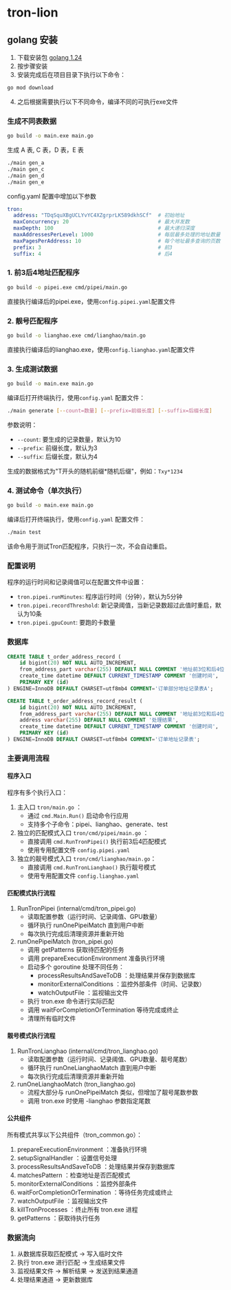 # tron-lion

## golang 安装
1. 下载安装包 [golang 1.24](https://go.dev/dl/go1.24.1.windows-amd64.msi)
2. 按步骤安装
3. 安装完成后在项目目录下执行以下命令：
```bash
go mod download
```
4. 之后根据需要执行以下不同命令，编译不同的可执行exe文件

### 生成不同表数据
```bash
go build -o main.exe main.go
```
生成 A 表, C 表，D 表，E 表
```bash
./main gen_a
./main gen_c
./main gen_d
./main gen_e
```
config.yaml 配置中增加以下参数
```yaml
tron:
  address: "TDqSquXBgUCLYvYC4XZgrprLK589dkhSCf"  # 初始地址
  maxConcurrency: 20                             # 最大并发数
  maxDepth: 100                                  # 最大递归深度
  maxAddressesPerLevel: 1000                     # 每层最多处理的地址数量
  maxPagesPerAddress: 10                         # 每个地址最多查询的页数
  prefix: 3                                      # 前3
  suffix: 4                                      # 后4
```

### 1. 前3后4地址匹配程序

```bash
go build -o pipei.exe cmd/pipei/main.go
```
直接执行编译后的pipei.exe，使用`config.pipei.yaml`配置文件
### 2. 靓号匹配程序

```bash
go build -o lianghao.exe cmd/lianghao/main.go
```
直接执行编译后的lianghao.exe，使用`config.lianghao.yaml`配置文件

### 3. 生成测试数据

```bash
go build -o main.exe main.go
```
 编译后打开终端执行，使用`config.yaml` 配置文件：
```bash
./main generate [--count=数量] [--prefix=前缀长度] [--suffix=后缀长度]
```

参数说明：
- `--count`: 要生成的记录数量，默认为10
- `--prefix`: 前缀长度，默认为3
- `--suffix`: 后缀长度，默认为4

生成的数据格式为"T开头的随机前缀*随机后缀"，例如：`Txy*1234`

### 4. 测试命令（单次执行）

```bash
go build -o main.exe main.go
```
 编译后打开终端执行，使用`config.yaml` 配置文件：
```bash
./main test
```

该命令用于测试Tron匹配程序，只执行一次，不会自动重启。

### 配置说明

程序的运行时间和记录阈值可以在配置文件中设置：

- `tron.pipei.runMinutes`: 程序运行时间（分钟），默认为5分钟
- `tron.pipei.recordThreshold`: 新记录阈值，当新记录数超过此值时重启，默认为10条
- `tron.pipei.gpuCount`: 要跑的卡数量

### 数据库
``` sql
CREATE TABLE t_order_address_record (
    id bigint(20) NOT NULL AUTO_INCREMENT,
    from_address_part varchar(255) DEFAULT NULL COMMENT '地址前3位和后4位',
    create_time datetime DEFAULT CURRENT_TIMESTAMP COMMENT '创建时间',
    PRIMARY KEY (id)
) ENGINE=InnoDB DEFAULT CHARSET=utf8mb4 COMMENT='订单部分地址记录表A';

CREATE TABLE t_order_address_record_result (
    id bigint(20) NOT NULL AUTO_INCREMENT,
    from_address_part varchar(255) DEFAULT NULL COMMENT '地址前3位和后4位',
    address varchar(255) DEFAULT NULL COMMENT '处理结果',
    create_time datetime DEFAULT CURRENT_TIMESTAMP COMMENT '创建时间',
    PRIMARY KEY (id)
) ENGINE=InnoDB DEFAULT CHARSET=utf8mb4 COMMENT='订单地址记录表';
```

### 主要调用流程

#### 程序入口
程序有多个执行入口：
1. 主入口 `tron/main.go` ：
   - 通过 `cmd.Main.Run()` 启动命令行应用
   - 支持多个子命令：pipei、lianghao、generate、test
2. 独立的匹配模式入口 `tron/cmd/pipei/main.go` ：
   - 直接调用 `cmd.RunTronPipei()` 执行前3后4匹配模式
   - 使用专用配置文件 `config.pipei.yaml`
3. 独立的靓号模式入口 `tron/cmd/lianghao/main.go`：
   - 直接调用 `cmd.RunTronLianghao()` 执行靓号模式
   - 使用专用配置文件 `config.lianghao.yaml`

#### 匹配模式执行流程
1. RunTronPipei (internal/cmd/tron_pipei.go)
   - 读取配置参数（运行时间、记录阈值、GPU数量）
   - 循环执行 runOnePipeiMatch 直到用户中断
   - 每次执行完成后清理资源并重新开始
2. runOnePipeiMatch (tron_pipei.go)
   - 调用 getPatterns 获取待匹配的任务
   - 调用 prepareExecutionEnvironment 准备执行环境
   - 启动多个 goroutine 处理不同任务：
     - processResultsAndSaveToDB ：处理结果并保存到数据库
     - monitorExternalConditions ：监控外部条件（时间、记录数）
     - watchOutputFile ：监视输出文件
   - 执行 tron.exe 命令进行实际匹配
   - 调用 waitForCompletionOrTermination 等待完成或终止
   - 清理所有临时文件

#### 靓号模式执行流程
1. RunTronLianghao (internal/cmd/tron_lianghao.go)
   - 读取配置参数（运行时间、记录阈值、GPU数量、靓号尾数）
   - 循环执行 runOneLianghaoMatch 直到用户中断
   - 每次执行完成后清理资源并重新开始
2. runOneLianghaoMatch (tron_lianghao.go)
   - 流程大部分与 runOnePipeiMatch 类似，但增加了靓号尾数参数
   - 调用 tron.exe 时使用 -lianghao 参数指定尾数

#### 公共组件
所有模式共享以下公共组件（tron_common.go）：
1. prepareExecutionEnvironment ：准备执行环境
2. setupSignalHandler ：设置信号处理
3. processResultsAndSaveToDB ：处理结果并保存到数据库
4. matchesPattern ：检查地址是否匹配模式
5. monitorExternalConditions ：监控外部条件
6. waitForCompletionOrTermination ：等待任务完成或终止
7. watchOutputFile ：监视输出文件
8. killTronProcesses ：终止所有 tron.exe 进程
9. getPatterns ：获取待执行任务

### 数据流向
1. 从数据库获取匹配模式 → 写入临时文件
2. 执行 tron.exe 进行匹配 → 生成结果文件
3. 监视结果文件 → 解析结果 → 发送到结果通道
4. 处理结果通道 → 更新数据库
